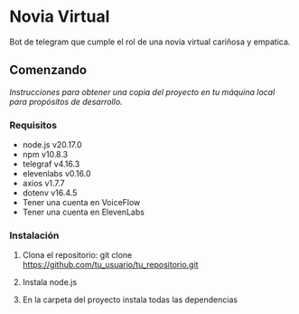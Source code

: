 # Novia Virtual

Bot de telegram que cumple el rol de una novia virtual cariñosa y empatica.

## Comenzando

_Instrucciones para obtener una copia del proyecto en tu máquina local para propósitos de desarrollo._

### Requisitos

- node.js v20.17.0
- npm v10.8.3
- telegraf v4.16.3
- elevenlabs v0.16.0
- axios v1.7.7
- dotenv v16.4.5
- Tener una cuenta en VoiceFlow
- Tener una cuenta en ElevenLabs

### Instalación

1. Clona el repositorio:
   git clone https://github.com/tu_usuario/tu_repositorio.git

2. Instala node.js
3. En la carpeta del proyecto instala todas las dependencias
